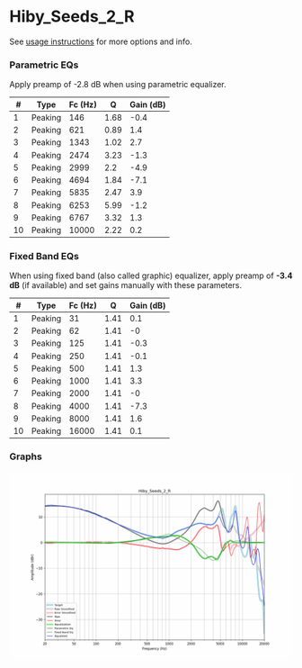 # Hiby_Seeds_2_R
See [usage instructions](https://github.com/jaakkopasanen/AutoEq#usage) for more options and info.

### Parametric EQs
Apply preamp of -2.8 dB when using parametric equalizer.

|   # | Type    |   Fc (Hz) |    Q |   Gain (dB) |
|-----|---------|-----------|------|-------------|
|   1 | Peaking |       146 | 1.68 |        -0.4 |
|   2 | Peaking |       621 | 0.89 |         1.4 |
|   3 | Peaking |      1343 | 1.02 |         2.7 |
|   4 | Peaking |      2474 | 3.23 |        -1.3 |
|   5 | Peaking |      2999 | 2.2  |        -4.9 |
|   6 | Peaking |      4694 | 1.84 |        -7.1 |
|   7 | Peaking |      5835 | 2.47 |         3.9 |
|   8 | Peaking |      6253 | 5.99 |        -1.2 |
|   9 | Peaking |      6767 | 3.32 |         1.3 |
|  10 | Peaking |     10000 | 2.22 |         0.2 |

### Fixed Band EQs
When using fixed band (also called graphic) equalizer, apply preamp of **-3.4 dB** (if available) and set gains manually with these parameters.

|   # | Type    |   Fc (Hz) |    Q |   Gain (dB) |
|-----|---------|-----------|------|-------------|
|   1 | Peaking |        31 | 1.41 |         0.1 |
|   2 | Peaking |        62 | 1.41 |        -0   |
|   3 | Peaking |       125 | 1.41 |        -0.3 |
|   4 | Peaking |       250 | 1.41 |        -0.1 |
|   5 | Peaking |       500 | 1.41 |         1.3 |
|   6 | Peaking |      1000 | 1.41 |         3.3 |
|   7 | Peaking |      2000 | 1.41 |        -0   |
|   8 | Peaking |      4000 | 1.41 |        -7.3 |
|   9 | Peaking |      8000 | 1.41 |         1.6 |
|  10 | Peaking |     16000 | 1.41 |         0.1 |

### Graphs
![](./Hiby_Seeds_2_R.png)
